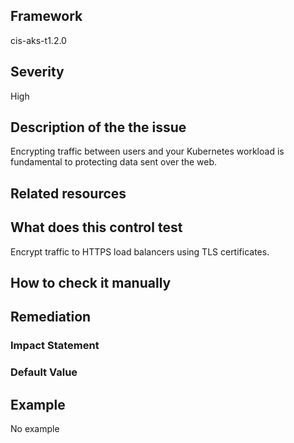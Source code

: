 ## Framework
cis-aks-t1.2.0
 
## Severity
High

## Description of the the issue
Encrypting traffic between users and your Kubernetes workload is fundamental to protecting data sent over the web.
 
## Related resources

## What does this control test
Encrypt traffic to HTTPS load balancers using TLS certificates.
 
## How to check it manually

## Remediation

 
### Impact Statement

### Default Value

## Example
No example
